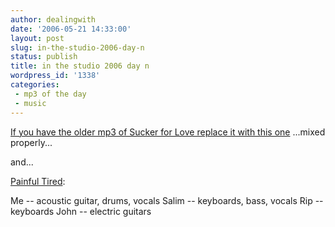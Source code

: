 ```yaml
---
author: dealingwith
date: '2006-05-21 14:33:00'
layout: post
slug: in-the-studio-2006-day-n
status: publish
title: in the studio 2006 day n
wordpress_id: '1338'
categories:
 - mp3 of the day
 - music
---
```


[If you have the older mp3 of Sucker for Love replace it with this one][1]
...mixed properly...

and...

[Painful Tired][2]:

Me -- acoustic guitar, drums, vocals Salim -- keyboards, bass, vocals Rip --
keyboards John -- electric guitars

   [1]: http://iaspiretonothing.com/daniel/blog/files/2006/05/Daniel%20Miller%20-%20unreleased%20-%201%20-%20Sucker%20for%20Love.mp3

   [2]: http://iaspiretonothing.com/daniel/blog/files/2006/05/Daniel%20Miller%20-%20unreleased%20-%202%20-%20Painful%20Tired.mp3

